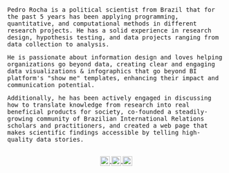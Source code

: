 <samp>
	
Pedro Rocha is a political scientist from Brazil that for the past 5 years has been applying programming, quantitative, and computational methods in different research projects. He has a solid experience in research design, hypothesis testing, and data projects ranging from data collection to analysis.


He is passionate about information design and loves helping organizations go beyond data, creating clear and engaging data visualizations & infographics that go beyond BI platform's "show me" templates, enhancing their impact and communication potential.


Additionally, he has been actively engaged in discussing how to translate knowledge from research into real beneficial products for society, co-founded a steadily-growing community of Brazilian International Relations scholars and practitioners, and created a web page that makes scientific findings accessible by telling high-quality data stories.


</samp>

<p align='center'>
<br>
<a href="https://twitter.com/pedro_drocha">
<img align="center" alt="Pedro Rocha | Twitter" width="22px" src="https://cdn.jsdelivr.net/npm/simple-icons@v3/icons/twitter.svg" />
</a>
<a href="https://www.linkedin.com/in/pedrodrocha/">
<img align="center" alt="Pedro Rocha" width="22px" src="https://cdn.jsdelivr.net/npm/simple-icons@v3/icons/linkedin.svg" />
</a>
<a href="https://www.instagram.com/pedro_drocha/">
<img align="center" alt="Pedro Rocha" width="22px" src="https://cdn.jsdelivr.net/npm/simple-icons@v3/icons/instagram.svg" />
</a>
	
</p>
<br>

